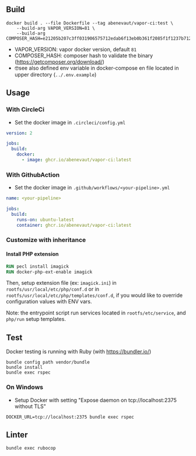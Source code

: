 ## Build

```shell
docker build . --file Dockerfile --tag abenevaut/vapor-ci:test \
    --build-arg VAPOR_VERSION=81 \
    --build-arg COMPOSER_HASH=e21205b207c3ff031906575712edab6f13eb0b361f2085f1f1237b7126d785e826a450292b6cfd1d64d92e6563bbde02
```

- VAPOR_VERSION: vapor docker version, default `81`
- COMPOSER_HASH: composer hash to validate the binary (https://getcomposer.org/download/)
- 🤓see also defined env variable in docker-compose en file located in upper directory (`../.env.example`)

## Usage

### With CircleCi

- Set the docker image in `.circleci/config.yml`

```yaml
version: 2

jobs:
  build:
    docker:
      - image: ghcr.io/abenevaut/vapor-ci:latest
```

### With GithubAction

- Set the docker image in `.github/workflows/<your-pipeline>.yml`

```yaml
name: <your-pipeline>

jobs:
  build:
    runs-on: ubuntu-latest
    container: ghcr.io/abenevaut/vapor-ci:latest
```

### Customize with inheritance

#### Install PHP extension

```dockerfile
RUN pecl install imagick
RUN docker-php-ext-enable imagick
```

Then, setup extension file (ex: `imagick.ini`) in `rootfs/usr/local/etc/php/conf.d` or in `rootfs/usr/local/etc/php/templates/conf.d`, if you would like to override configuration values with ENV vars.

Note: the entrypoint script run services located in `rootfs/etc/service`, and `php/run` setup templates.

## Test

Docker testing is running with Ruby (with https://bundler.io/)

```shell
bundle config path vendor/bundle
bundle install
bundle exec rspec
```

### On Windows

- Setup Docker with setting "Expose daemon on tcp://localhost:2375 without TLS"

```shell
DOCKER_URL=tcp://localhost:2375 bundle exec rspec
```

## Linter

```shell
bundle exec rubocop
```
